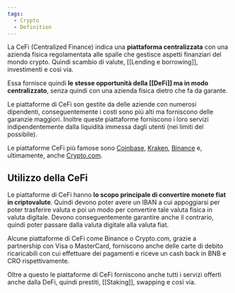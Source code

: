 ```yaml
---
tags:
  - Crypto
  - Definition
---
```

La CeFi (Centralized Finance) indica una **piattaforma centralizzata** con una azienda fisica regolamentata alle spalle che gestisce aspetti finanziari del mondo crypto. Quindi scambio di valute, [[Lending e borrowing]], investimenti e così via.

Essa fornisce quindi **le stesse opportunità della [[DeFi]] ma in modo centralizzato**, senza quindi con una azienda fisica dietro che fa da garante.

Le piattaforme di CeFi son gestite da delle aziende con numerosi dipendenti, conseguentemente i costi sono più alti ma forniscono delle garanzie maggiori. Inoltre queste piattaforme forniscono i loro servizi indipendentemente dalla liquidità immessa dagli utenti (nei limiti del possibile).

Le piattaforme CeFi più famose sono [Coinbase](https://www.coinbase.com/it/), [Kraken](https://www.kraken.com/it-it/), [Binance](https://www.binance.com/it) e, ultimamente, anche [Crypto.com](https://crypto.com/).

## Utilizzo della CeFi

Le piattaforme di CeFi hanno **lo scopo principale di convertire monete fiat in criptovalute**. Quindi devono poter avere un IBAN a cui appoggiarsi per poter trasferire valuta e poi un modo per convertire tale valuta fisica in valuta digitale. Devono conseguentemente garantire anche il contrario, quindi poter passare dalla valuta digitale alla valuta fiat.

Alcune piattaforme di CeFi come Binance o Crypto.com, grazie a partnership con Visa o MasterCard, forniscono anche delle carte di debito ricaricabili con cui effettuare dei pagamenti e riceve un cash back in BNB e CRO rispettivamente.

Oltre a questo le piattaforme di CeFi forniscono anche tutti i servizi offerti anche dalla DeFi, quindi prestiti, [[Staking]], swapping e così via.